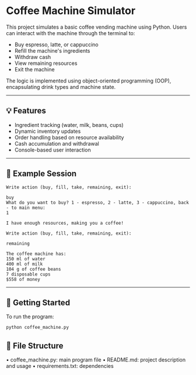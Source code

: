 # Coffee Machine Simulator

This project simulates a basic coffee vending machine using Python. Users can interact with the machine through the terminal to:

- Buy espresso, latte, or cappuccino
- Refill the machine's ingredients
- Withdraw cash
- View remaining resources
- Exit the machine

The logic is implemented using object-oriented programming (OOP), encapsulating drink types and machine state.

---

## 💡 Features

- Ingredient tracking (water, milk, beans, cups)
- Dynamic inventory updates
- Order handling based on resource availability
- Cash accumulation and withdrawal
- Console-based user interaction

---

## 🧾 Example Session
```text
Write action (buy, fill, take, remaining, exit):

buy
What do you want to buy? 1 - espresso, 2 - latte, 3 - cappuccino, back - to main menu:
1

I have enough resources, making you a coffee!

Write action (buy, fill, take, remaining, exit):

remaining

The coffee machine has:
150 ml of water
400 ml of milk
104 g of coffee beans
7 disposable cups
$558 of money
```

---

## 🚀 Getting Started

To run the program:

```bash
python coffee_machine.py
```

## 📁 File Structure
•	coffee_machine.py: main program file
•	README.md: project description and usage
•	requirements.txt: dependencies
